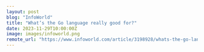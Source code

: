 ```yaml
---
layout: post
blog: "InfoWorld"
title: "What’s the Go language really good for?"
date: 2023-11-29T10:00:00Z
image: images/infoworld.png
remote_url: "https://www.infoworld.com/article/3198928/whats-the-go-language-really-good-for.html#tk.rss_applicationdevelopment"
---
```

